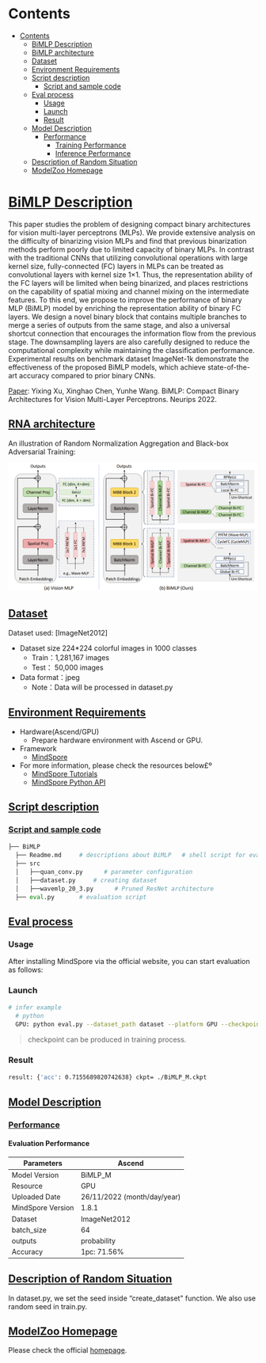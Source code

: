 # Contents

- [Contents](#contents)
    - [BiMLP Description](#bimlp-description)
    - [BiMLP architecture](#bimlp-architecture)
    - [Dataset](#dataset)
    - [Environment Requirements](#environment-requirements)
    - [Script description](#script-description)
        - [Script and sample code](#script-and-sample-code)
    - [Eval process](#eval-process)
        - [Usage](#usage)
        - [Launch](#launch)
        - [Result](#result)
    - [Model Description](#model-description)
        - [Performance](#performance)  
            - [Training Performance](#evaluation-performance)
            - [Inference Performance](#evaluation-performance)
    - [Description of Random Situation](#description-of-random-situation)
    - [ModelZoo Homepage](#modelzoo-homepage)

# [BiMLP Description](#contents)

This paper studies the problem of designing compact binary architectures for vision multi-layer perceptrons (MLPs). We provide extensive analysis on the difficulty of binarizing vision MLPs and find that previous binarization methods perform poorly due to limited capacity of binary MLPs. In contrast with the traditional CNNs that utilizing convolutional operations with large kernel size, fully-connected (FC) layers in MLPs can be treated as convolutional layers with kernel size 1×1. Thus, the representation ability of the FC layers will be limited when being binarized, and places restrictions on the capability of spatial mixing and channel mixing on the intermediate features. To this end, we propose to improve the performance of binary MLP (BiMLP) model by enriching the representation ability of binary FC layers. We design a novel binary block that contains multiple branches to merge a series of outputs from the same stage, and also a universal shortcut connection that encourages the information flow from the previous stage. The downsampling layers are also carefully designed to reduce the computational complexity while maintaining the classification performance. Experimental results on benchmark dataset ImageNet-1k demonstrate the effectiveness of the proposed BiMLP models, which achieve state-of-the-art accuracy compared to prior binary CNNs.

[Paper](https://openreview.net/pdf?id=2ge7_pORL_n): Yixing Xu, Xinghao Chen, Yunhe Wang. BiMLP: Compact Binary Architectures for Vision Multi-Layer Perceptrons. Neurips 2022.

## [RNA architecture](#contents)

An illustration of Random Normalization Aggregation and Black-box Adversarial Training:

![RNA](fig/bimlp.PNG)

## [Dataset](#contents)

Dataset used: [ImageNet2012]

- Dataset size 224*224 colorful images in 1000 classes
    - Train：1,281,167 images  
    - Test： 50,000 images
- Data format：jpeg
    - Note：Data will be processed in dataset.py

## [Environment Requirements](#contents)

- Hardware(Ascend/GPU)
    - Prepare hardware environment with Ascend or GPU.
- Framework
    - [MindSpore](https://www.mindspore.cn/install/en)
- For more information, please check the resources below£º
    - [MindSpore Tutorials](https://www.mindspore.cn/tutorials/en/master/index.html)
    - [MindSpore Python API](https://www.mindspore.cn/docs/api/en/master/index.html)

## [Script description](#contents)

### [Script and sample code](#contents)

```python
├── BiMLP
  ├── Readme.md     # descriptions about BiMLP   # shell script for evaluation with GPU
  ├── src
  │   ├──quan_conv.py      # parameter configuration
  │   ├──dataset.py     # creating dataset
  │   ├──wavemlp_20_3.py      # Pruned ResNet architecture
  ├── eval.py       # evaluation script
```

## [Eval process](#contents)

### Usage

After installing MindSpore via the official website, you can start evaluation as follows:

### Launch

```bash
# infer example
  # python
  GPU: python eval.py --dataset_path dataset --platform GPU --checkpoint_path [CHECKPOINT_PATH] --checkpoint_nm BiMLP_M
```

> checkpoint can be produced in training process.

### Result

```bash
result: {'acc': 0.7155689820742638} ckpt= ./BiMLP_M.ckpt
```

## [Model Description](#contents)

### [Performance](#contents)

#### Evaluation Performance

| Parameters          | Ascend                      |
| ------------------- | --------------------------- |
| Model Version       | BiMLP_M              |
| Resource            | GPU     |
| Uploaded Date       | 26/11/2022 (month/day/year) |
| MindSpore Version   | 1.8.1                      |
| Dataset             | ImageNet2012                |
| batch_size          | 64                        |
| outputs             | probability                 |
| Accuracy            | 1pc: 71.56%             |

## [Description of Random Situation](#contents)

In dataset.py, we set the seed inside “create_dataset" function. We also use random seed in train.py.

## [ModelZoo Homepage](#contents)

Please check the official [homepage](https://gitee.com/mindspore/models).
